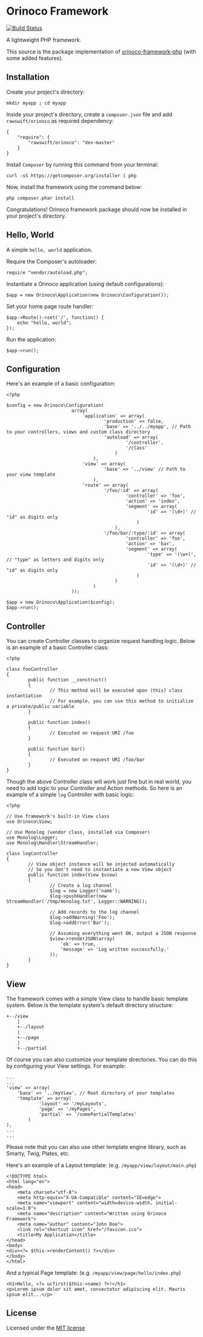 # Orinoco Framework

[![Build Status](https://api.travis-ci.org/rawswift/Orinoco.svg?branch=master)](https://travis-ci.org/rawswift/Orinoco)

A lightweight PHP framework.

This source is the package implementation of [orinoco-framework-php](https://github.com/rawswift/orinoco-framework-php) (with some added features).

## Installation

Create your project's directory:

    mkdir myapp ; cd myapp

Inside your project's directory, create a `composer.json` file and add `rawswift/orinoco` as required dependency:

    {
        "require": {
            "rawswift/orinoco": "dev-master"
        }
    }

Install `Composer` by running this command from your terminal:

    curl -sS https://getcomposer.org/installer | php

Now, install the framework using the command below:

    php composer.phar install

Congratulations! Orinoco framework package should now be installed in your project's directory.

## Hello, World

A simple `hello, world` application.

Require the Composer's autoloader:

    require "vendor/autoload.php";

Instantiate a Orinoco application (using default configurations):

    $app = new Orinoco\Application(new Orinoco\Configuration());

Set your home page route handler:

    $app->Route()->set('/', function() {
        echo "hello, world";
    });

Run the application:

    $app->run();

## Configuration

Here's an example of a basic configuration:

    <?php

    $config = new Orinoco\Configuration(
                            array(
                                'application' => array(
                                        'production' => false,
                                        'base' => '../../myapp', // Path to your controllers, views and custom class directory
                                        'autoload' => array(
                                                '/controller',
                                                '/class'
                                            )
                                    ),
                                'view' => array(
                                        'base' => '../view' // Path to your view template
                                    ),
                                'route' => array(
                                        '/foo/:id' => array(
                                                'controller' => 'foo',
                                                'action' => 'index',
                                                'segment' => array(
                                                        'id' => '(\d+)' // "id" as digits only
                                                    )
                                            ),
                                        '/foo/bar/:type/:id' => array(
                                                'controller' => 'foo',
                                                'action' => 'bar',
                                                'segment' => array(
                                                        'type' => '(\w+)', // "type" as letters and digits only
                                                        'id' => '(\d+)' // "id" as digits only
                                                    )
                                            )
                                    )
                            ));

    $app = new Orinoco\Application($config);
    $app->run();

## Controller

You can create Controller classes to organize request handling logic. Below is an example of a basic Controller class:

    <?php

    class fooController
    {
            public function __construct()
            {
                    // This method will be executed upon (this) class instantiation
                    // For example, you can use this method to initialize a private/public variable
            }

            public function index()
            {
                    // Executed on request URI /foo
            }

            public function bar()
            {
                    // Executed on request URI /foo/bar
            }
    }

Though the above Controller class will work just fine but in real world, you need to add logic to your Controller and Action methods. So here is an example of a simple `log` Controller with basic logic:

    <?php

    // Use framework's built-in View class
    use Orinoco\View;

    // Use Monolog (vendor class, installed via Composer)
    use Monolog\Logger;
    use Monolog\Handler\StreamHandler;

    class logController
    {
            // View object instance will be injected automatically
            // So you don't need to instantiate a new View object
            public function index(View $view)
            {
                    // Create a log channel
                    $log = new Logger('name');
                    $log->pushHandler(new StreamHandler('/tmp/monolog.txt', Logger::WARNING));

                    // Add records to the log channel
                    $log->addWarning('Foo');
                    $log->addError('Bar');

                    // Assuming everything went OK, output a JSON response
                    $view->renderJSON(array(
                        'ok' => true,
                        'message' => 'Log written successfully.'
                    ));
            }
    }

## View

The framework comes with a simple View class to handle basic template system. Below is the template system's default directory structure:

    +--/view
        |
        +--/layout
        |
        +--/page
        |
        +--/partial

Of course you can also customize your template directories. You can do this by configuring your View settings. For example:

    ...
    ...
    'view' => array(
        'base' => '../myView', // Root directory of your templates
        'template' => array(
                'layout' => '/myLayouts',
                'page' => '/myPages',
                'partial' => '/somePartialTemplates'
            )
    ),
    ...
    ...

Please note that you can also use other template engine library, such as Smarty, Twig, Plates, etc.

Here's an example of a Layout template: (e.g. `/myapp/view/layout/main.php`)

    <!DOCTYPE html>
    <html lang="en">
    <head>
        <meta charset="utf-8">
        <meta http-equiv="X-UA-Compatible" content="IE=edge">
        <meta name="viewport" content="width=device-width, initial-scale=1.0">
        <meta name="description" content="Written using Orinoco Framework">
        <meta name="author" content="John Doe">
        <link rel="shortcut icon" href="/favicon.ico">
        <title>My Application</title>
    </head>
    <body>
    <div><?= $this->renderContent() ?></div>
    </body>
    </html>

And a typical Page template: (e.g. `/myapp/view/page/hello/index.php`)

    <h1>Hello, <?= ucfirst($this->name) ?>!</h1>
    <p>Lorem ipsum dolor sit amet, consectetur adipiscing elit. Mauris ipsum elit...</p>

## License

Licensed under the [MIT license](http://www.opensource.org/licenses/mit-license.php)
